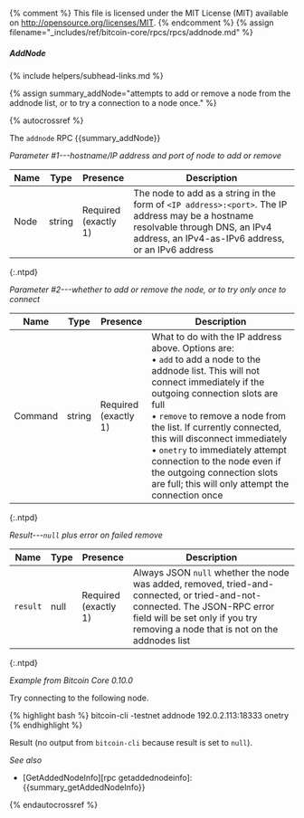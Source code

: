 {% comment %}
This file is licensed under the MIT License (MIT) available on
http://opensource.org/licenses/MIT.
{% endcomment %}
{% assign filename="_includes/ref/bitcoin-core/rpcs/rpcs/addnode.md" %}

##### AddNode
{% include helpers/subhead-links.md %}

{% assign summary_addNode="attempts to add or remove a node from the addnode list, or to try a connection to a node once." %}

{% autocrossref %}

The `addnode` RPC {{summary_addNode}}

*Parameter #1---hostname/IP address and port of node to add or remove*

| Name               | Type            | Presence                    | Description
|--------------------|-----------------|-----------------------------|----------------
| Node               | string          | Required<br>(exactly 1)     | The node to add as a string in the form of `<IP address>:<port>`.  The IP address may be a hostname resolvable through DNS, an IPv4 address, an IPv4-as-IPv6 address, or an IPv6 address
{:.ntpd}

*Parameter #2---whether to add or remove the node, or to try only once to connect*

| Name               | Type            | Presence                    | Description
|--------------------|-----------------|-----------------------------|----------------
| Command            | string          | Required<br>(exactly 1)     | What to do with the IP address above.  Options are:<br>• `add` to add a node to the addnode list.  This will not connect immediately if the outgoing connection slots are full<br>• `remove` to remove a node from the list.  If currently connected, this will disconnect immediately<br>• `onetry` to immediately attempt connection to the node even if the outgoing connection slots are full; this will only attempt the connection once
{:.ntpd}

*Result---`null` plus error on failed remove*

| Name             | Type            | Presence                    | Description
|------------------|-----------------|-----------------------------|----------------
| `result`         | null            | Required<br>(exactly 1)     | Always JSON `null` whether the node was added, removed, tried-and-connected, or tried-and-not-connected.  The JSON-RPC error field will be set only if you try removing a node that is not on the addnodes list
{:.ntpd}

*Example from Bitcoin Core 0.10.0*

Try connecting to the following node.

{% highlight bash %}
bitcoin-cli -testnet addnode 192.0.2.113:18333 onetry
{% endhighlight %}

Result (no output from `bitcoin-cli` because result is set to `null`).

*See also*

* [GetAddedNodeInfo][rpc getaddednodeinfo]: {{summary_getAddedNodeInfo}}

{% endautocrossref %}
